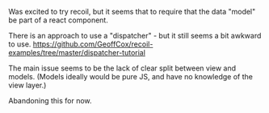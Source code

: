 
Was excited to try recoil, but it seems that to require that the data "model" be part of a react component.

There is an approach to use a "dispatcher" - but it still seems a bit awkward to use. https://github.com/GeoffCox/recoil-examples/tree/master/dispatcher-tutorial

The main issue seems to be the lack of clear split between view and models. (Models ideally would be pure JS, and have no knowledge of the view layer.)

Abandoning this for now.

